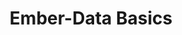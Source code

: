 ---
layout: workshop
title: Ember-Data Basics
weight: 1
permalink: "/training/2016-12-17-ember-data-basics"
category: Front End Development
description: |-
  Harness the power of the official persistence library of the Ember.js framework.


  We'll cover all of the basics you need to know in order to make ember-data the best part of working with your back end, diving deep into adapters, serializers and the store.
image: "/images/training/2016-12-17-ember-data-basics.png"
stages:
- title: JSON-API
  description: "[JSON-API](http://jsonapi.org/) is a spec for JSON contracts between
    APIs and their clients. Because ember-data uses JSON-API by default, and as a
    guide for its internal data structures, it's useful to be familiar with it when
    working with ember-data.\n\n If you’ve ever argued with your team about the way
    your JSON responses should be formatted, JSON API can be your anti-bikeshedding
    tool.\n\n By following shared conventions, you can increase productivity, take
    advantage of generalized tooling, and focus on what matters: your application.\n\n
    Clients built around JSON API are able to take advantage of its features around
    efficiently caching responses, sometimes eliminating network requests entirely.\n\n "
  duration: 60
  agenda_items:
  - title: Basic Objects, Errors and Metadata
    description: We'll work through some examples of how basic objects are defined,
      according to the JSON-API standard.
    item_type: lecture
    start_time: '9:00'
    duration: 30
  - title: Relationships & Compound Documents
    description: |-
      In JSON-API, we can define relationships in multiple ways:
      * Including related records directly in the JSON
      * Providing explicit references for each related record (i.e., a **type and id**)
      * Providing a URL for retrieving related records at a later time

      We'll look at examples for each, and discuss use of the `include` queryParam for requesting inclusion of related records.
    item_type: lecture
    start_time: '9:30'
    duration: 30
- title: Building Requests
  description: Ember-data adapters are responsible for building URLs, and making other
    customizations to outgoing requests. We'll begin by establishing the URL & JSON
    contracts that ember-data has turnkey adapters for, and then explore a wide range
    of customization hooks that you can use to make ember-data work with **your API**.
  duration: 210
  agenda_items:
  - title: Built-in Adapters
    description: |-
      Ember-data ships with three types of adapters:
      * `DS.Adapter`
      * `DS.RESTAdapter`
      * `DS.JSONAPIAdapter`
      and optionally, by way of an [officially-supported addon](https://github.com/ember-data/active-model-adapter)
      * `DS.ActiveModelAdapter`

      We'll look at the kinds of APIs these types of adapters are designed to work with, and the types of functionality they each provide.
    item_type: lecture
    start_time: '10:00'
    duration: 45
  - title: Request Types & Customizing URL Building
    description: |-
      We often need to customize the way URLs are built for creating, updating, deleting or retrieving resources. We'll study **ember-data's 10 request types**, each of which comes with its own url-building customization hook. We'll examine several examples in detail:

      * Building URLs for hierarchical resources
      * Using the ember-data **snapshot API**
      * Moving queryParams to path params

      Finally, we'll look at the caching ramifications of different types of requests, and provide some battle-tested patterns for adapter customization.
    item_type: lecture
    start_time: '10:45'
    duration: 45
  - title: 'Exercise: Building Adapters for Awful APIs'
    description: I've got four apps that will work properly only when the ember-data
      adapter layer is sufficiently customized. Separate into four teams, and each
      team will fix one app using the adapter strategies we've outlined this morning.
      Each group will present their solution(s) to the rest of the group when complete.
    item_type: exercise
    start_time: '11:30'
    duration: 60
  - title: Lunch
    description: Break for Lunch
    item_type: break
    start_time: '12:30'
    duration: 60
- title: Massaging JSON
  description: |-
    Ember-data serializers are the tool for transforming your API's representation of data into what your ember app expects. We'll examine several common use cases for massaging JSON, including:
    * changing the names of properties
    * normalizing property key format
    * synthesizing client-side IDs
  duration: 150
  agenda_items:
  - title: Built-In Serializers
    description: |-
      Ember-data ships with the following types of serializers:
      * `DS.Serializer`
      * `DS.RESTSerializer`
      * `DS.JSONSerializer`
      * `DS.JSONAPISerializer`

      and optionally, by way of an [officially-supported addon](https://github.com/ember-data/active-model-adapter)
      * `DS.ActiveModelSerializer`

      We'll study each of these, and explore the kinds of JSON they're designed to work with.
    item_type: lecture
    start_time: '13:30'
    duration: 45
  - title: Functional JSON Massaging
    description: We rarely have the luxury of working with ideal JSON contracts, and
      often need to write code to transform between our API's representation of a
      record, to our web client's representation. When done haphazardly, this part
      of your app can become a brittle web of spaghetti code. I'll provide some suggestions
      for using easily-testable and re-usable pure functions and JavaScript's built-in
      higher order functions to massage your JSON, leaving it as a well-organized
      and easy-to-understand pipeline of function calls.
    item_type: lecture
    start_time: '14:15'
    duration: 45
  - title: 'Exercise: Building Serializers for Awful JSON'
    description: I've added some new features to the apps we wrote adapters for, earlier
      today. The JSON for these new records doesn't align well with what ember-data
      expects to see by default. Split up into teams, and work together to massage
      this JSON until all tests pass. Each group will present their solution to the
      rest of the workshop.
    item_type: exercise
    start_time: '15:00'
    duration: 60
- title: The Store
  description: 'Ember-data''s store is the main API surface that developers interact
    with, in order to initiate requests for data. '
  duration: 60
  agenda_items:
  - title: Peek, Fetch or Find
    description: We'll explore these three ways of retrieving data from the ember-data's
      store, providing practical real-world use cases for each.
    item_type: lecture
    start_time: '16:00'
    duration: 30
  - title: Fastboot's Shoebox
    description: Ember Fastboot, the framework's server-side rendering technology,
      comes with a feature called the shoebox store whereby JSON data can be embedded
      in the server-rendered HTML, and immediately injected into the client-side ember-data
      store upon app boot. We'll study low-level use of the shoebox directly, and
      then introduce an addon that automates shoebox/ember-data integration.
    item_type: lecture
    start_time: '16:30'
    duration: 30
  - title: 'Exercise: Harness the Power of Caching'
    description: I have an app that requires use of a really slow API, so any use
      of clever caching will dramatically improve the end user's experience. By employing
      the fastboot store, and ember-data's client-side caching strategies, reduce
      the *time to first [meaningful] interaction* as much as possible.
    item_type: exercise
    start_time: '17:00'
    duration: 30
- title: Custom Transforms
  description: By specifying custom ember-data transforms, we can define new types
    of attributes on our model. We'll build our own "color", "array" and "object"
    custom ember-data transforms.
  duration: 90
  agenda_items:
  - title: Transforms vs. Other Options
    description: Ember-data transforms allow us to define other types of model attributes.
      We'll look at the practical differences between using transforms, compared to
      computed properties or serializer logic. Then, we'll finish by defining the
      parts needed for a complete ember-data transform, and go through a non-trivial
      example together.
    item_type: lecture
    start_time: '17:30'
    duration: 30
  - title: 'Exercise: Three Transforms'
    description: "Build three transforms so that you can access some interesting API
      data on our large example app:\n\n* RGB color\n* Array\n* Object\n \nWith reasonable
      unit tests for at least one of the three. Ensure that you handle important edge
      cases (like null value) appropriately."
    item_type: exercise
    start_time: '18:00'
    duration: 60
---